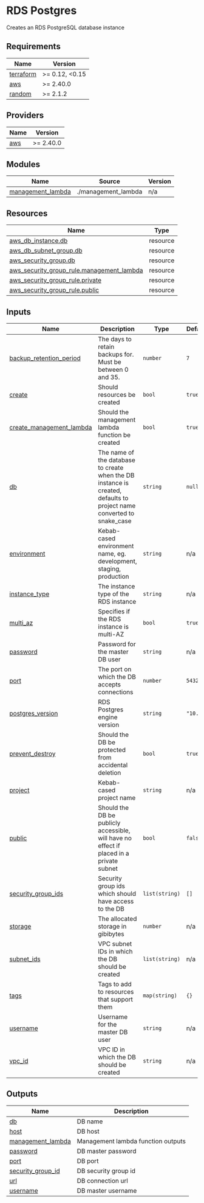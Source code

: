 # RDS Postgres

Creates an RDS PostgreSQL database instance

<!-- BEGIN_TF_DOCS -->
## Requirements

| Name | Version |
|------|---------|
| <a name="requirement_terraform"></a> [terraform](#requirement\_terraform) | >= 0.12, <0.15 |
| <a name="requirement_aws"></a> [aws](#requirement\_aws) | >= 2.40.0 |
| <a name="requirement_random"></a> [random](#requirement\_random) | >= 2.1.2 |

## Providers

| Name | Version |
|------|---------|
| <a name="provider_aws"></a> [aws](#provider\_aws) | >= 2.40.0 |

## Modules

| Name | Source | Version |
|------|--------|---------|
| <a name="module_management_lambda"></a> [management\_lambda](#module\_management\_lambda) | ./management_lambda | n/a |

## Resources

| Name | Type |
|------|------|
| [aws_db_instance.db](https://registry.terraform.io/providers/hashicorp/aws/latest/docs/resources/db_instance) | resource |
| [aws_db_subnet_group.db](https://registry.terraform.io/providers/hashicorp/aws/latest/docs/resources/db_subnet_group) | resource |
| [aws_security_group.db](https://registry.terraform.io/providers/hashicorp/aws/latest/docs/resources/security_group) | resource |
| [aws_security_group_rule.management_lambda](https://registry.terraform.io/providers/hashicorp/aws/latest/docs/resources/security_group_rule) | resource |
| [aws_security_group_rule.private](https://registry.terraform.io/providers/hashicorp/aws/latest/docs/resources/security_group_rule) | resource |
| [aws_security_group_rule.public](https://registry.terraform.io/providers/hashicorp/aws/latest/docs/resources/security_group_rule) | resource |

## Inputs

| Name | Description | Type | Default | Required |
|------|-------------|------|---------|:--------:|
| <a name="input_backup_retention_period"></a> [backup\_retention\_period](#input\_backup\_retention\_period) | The days to retain backups for. Must be between 0 and 35. | `number` | `7` | no |
| <a name="input_create"></a> [create](#input\_create) | Should resources be created | `bool` | `true` | no |
| <a name="input_create_management_lambda"></a> [create\_management\_lambda](#input\_create\_management\_lambda) | Should the management lambda function be created | `bool` | `true` | no |
| <a name="input_db"></a> [db](#input\_db) | The name of the database to create when the DB instance is created, defaults to project name converted to snake\_case | `string` | `null` | no |
| <a name="input_environment"></a> [environment](#input\_environment) | Kebab-cased environment name, eg. development, staging, production | `string` | n/a | yes |
| <a name="input_instance_type"></a> [instance\_type](#input\_instance\_type) | The instance type of the RDS instance | `string` | n/a | yes |
| <a name="input_multi_az"></a> [multi\_az](#input\_multi\_az) | Specifies if the RDS instance is multi-AZ | `bool` | `true` | no |
| <a name="input_password"></a> [password](#input\_password) | Password for the master DB user | `string` | n/a | yes |
| <a name="input_port"></a> [port](#input\_port) | The port on which the DB accepts connections | `number` | `5432` | no |
| <a name="input_postgres_version"></a> [postgres\_version](#input\_postgres\_version) | RDS Postgres engine version | `string` | `"10.15"` | no |
| <a name="input_prevent_destroy"></a> [prevent\_destroy](#input\_prevent\_destroy) | Should the DB be protected from accidental deletion | `bool` | `true` | no |
| <a name="input_project"></a> [project](#input\_project) | Kebab-cased project name | `string` | n/a | yes |
| <a name="input_public"></a> [public](#input\_public) | Should the DB be publicly accessible, will have no effect if placed in a private subnet | `bool` | `false` | no |
| <a name="input_security_group_ids"></a> [security\_group\_ids](#input\_security\_group\_ids) | Security group ids which should have access to the DB | `list(string)` | `[]` | no |
| <a name="input_storage"></a> [storage](#input\_storage) | The allocated storage in gibibytes | `number` | n/a | yes |
| <a name="input_subnet_ids"></a> [subnet\_ids](#input\_subnet\_ids) | VPC subnet IDs in which the DB should be created | `list(string)` | n/a | yes |
| <a name="input_tags"></a> [tags](#input\_tags) | Tags to add to resources that support them | `map(string)` | `{}` | no |
| <a name="input_username"></a> [username](#input\_username) | Username for the master DB user | `string` | n/a | yes |
| <a name="input_vpc_id"></a> [vpc\_id](#input\_vpc\_id) | VPC ID in which the DB should be created | `string` | n/a | yes |

## Outputs

| Name | Description |
|------|-------------|
| <a name="output_db"></a> [db](#output\_db) | DB name |
| <a name="output_host"></a> [host](#output\_host) | DB host |
| <a name="output_management_lambda"></a> [management\_lambda](#output\_management\_lambda) | Management lambda function outputs |
| <a name="output_password"></a> [password](#output\_password) | DB master password |
| <a name="output_port"></a> [port](#output\_port) | DB port |
| <a name="output_security_group_id"></a> [security\_group\_id](#output\_security\_group\_id) | DB security group id |
| <a name="output_url"></a> [url](#output\_url) | DB connection url |
| <a name="output_username"></a> [username](#output\_username) | DB master username |
<!-- END_TF_DOCS -->
